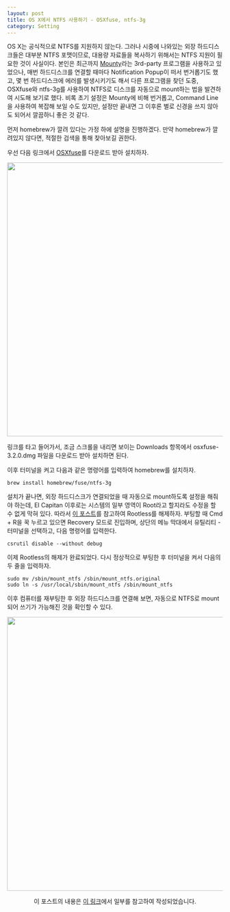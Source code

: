 ```yaml
---
layout: post
title: OS X에서 NTFS 사용하기 - OSXfuse, ntfs-3g
category: Setting
---
```


OS X는 공식적으로 NTFS를 지원하지 않는다. 그러나 시중에 나와있는 외장
하드디스크들은 대부분 NTFS 포맷이므로, 대용량 자료들을 복사하기 위해서는 NTFS
지원이 필요한 것이 사실이다. 본인은 최근까지
[Mounty](http://enjoygineering.com/mounty/)라는 3rd-party 프로그램을 사용하고
있었으나, 매번 하드디스크를 연결할 때마다 Notification Popup이 떠서 번거롭기도
했고, 몇 번 하드디스크에 에러를 발생시키기도 해서 다른 프로그램을 찾던 도중,
OSXfuse와 ntfs-3g를 사용하여 NTFS로 디스크를 자동으로 mount하는 법을 발견하여
시도해 보기로 했다. 비록 초기 설정은 Mounty에 비해 번거롭고, Command Line을
사용하여 복잡해 보일 수도 있지만, 설정만 끝내면 그 이후론 별로 신경을 쓰지
않아도 되어서 깔끔하니 좋은 것 같다.

먼저 homebrew가 깔려 있다는 가정 하에 설명을 진행하겠다. 만약 homebrew가
깔려있지 않다면, 적절한 검색을 통해 찾아보길 권한다.

우선 다음 링크에서 [OSXfuse](https://github.com/osxfuse/osxfuse/releases)를
다운로드 받아 설치하자.

<p align = "CENTER">
    <img src="{{ site.baseurl }}/images/Using_NTFS_on_OSX/01.png" style="width:
    640px;">
</p>

링크를 타고 들어가서, 조금 스크롤을 내리면 보이는 Downloads 항목에서
osxfuse-3.2.0.dmg 파일을 다운로드 받아 설치하면 된다.

이후 터미널을 켜고 다음과 같은 명령어를 입력하여 homebrew를 설치하자.

```
brew install homebrew/fuse/ntfs-3g
```

설치가 끝나면, 외장 하드디스크가 연결되었을 때 자동으로 mount하도록 설정을
해줘야 하는데, El Capitan 이후로는 시스템의 일부 영역이 Root라고 할지라도 수정을
할 수 없게 막혀 있다. 따라서 [이 포스트](http://macnews.tistory.com/3408)를
참고하여 Rootless를 해제하자. 부팅할 때 Cmd + R을 꾹 누르고 있으면 Recovery
모드로 진입하며, 상단의 메뉴 막대에서 유틸리티 - 터미널을 선택하고, 다음
명령어를 입력한다.

```
csrutil disable --without debug
```

이제 Rootless의 해제가 완료되었다. 다시 정상적으로 부팅한 후 터미널을 켜서
다음의 두 줄을 입력하자.

```
sudo mv /sbin/mount_ntfs /sbin/mount_ntfs.original
sudo ln -s /usr/local/sbin/mount_ntfs /sbin/mount_ntfs
```

이후 컴퓨터를 재부팅한 후 외장 하드디스크를 연결해 보면, 자동으로 NTFS로
mount되어 쓰기가 가능해진 것을 확인할 수 있다.

<p align = "CENTER">
    <img src="{{ site.baseurl }}/images/Using_NTFS_on_OSX/02.png" style="width:
    640px;">
</p>

<p class="italics" align="CENTER">
이 포스트의 내용은 <a
href="http://www.howtogeek.com/236055/how-to-write-to-ntfs-drives-on-a-mac/">이
링크</a>에서 일부를 참고하여 작성되었습니다.
</p>
